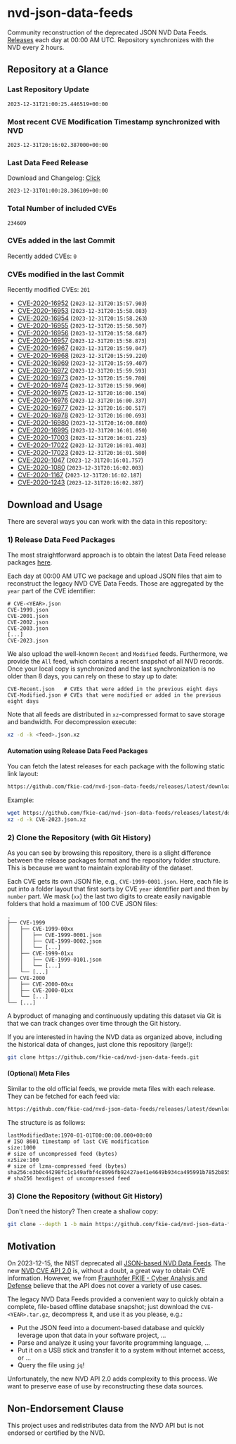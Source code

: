 # nvd-json-data-feeds

Community reconstruction of the deprecated JSON NVD Data Feeds. 
[Releases](https://github.com/fkie-cad/nvd-json-data-feeds/releases/latest) each day at 00:00 AM UTC.
Repository synchronizes with the NVD every 2 hours.

## Repository at a Glance

### Last Repository Update

```plain
2023-12-31T21:00:25.446519+00:00
```

### Most recent CVE Modification Timestamp synchronized with NVD

```plain
2023-12-31T20:16:02.387000+00:00
```

### Last Data Feed Release

Download and Changelog: [Click](https://github.com/fkie-cad/nvd-json-data-feeds/releases/latest)

```plain
2023-12-31T01:00:28.306109+00:00
```

### Total Number of included CVEs

```plain
234609
```

### CVEs added in the last Commit

Recently added CVEs: `0`



### CVEs modified in the last Commit

Recently modified CVEs: `201`

* [CVE-2020-16952](CVE-2020/CVE-2020-169xx/CVE-2020-16952.json) (`2023-12-31T20:15:57.903`)
* [CVE-2020-16953](CVE-2020/CVE-2020-169xx/CVE-2020-16953.json) (`2023-12-31T20:15:58.083`)
* [CVE-2020-16954](CVE-2020/CVE-2020-169xx/CVE-2020-16954.json) (`2023-12-31T20:15:58.263`)
* [CVE-2020-16955](CVE-2020/CVE-2020-169xx/CVE-2020-16955.json) (`2023-12-31T20:15:58.507`)
* [CVE-2020-16956](CVE-2020/CVE-2020-169xx/CVE-2020-16956.json) (`2023-12-31T20:15:58.687`)
* [CVE-2020-16957](CVE-2020/CVE-2020-169xx/CVE-2020-16957.json) (`2023-12-31T20:15:58.873`)
* [CVE-2020-16967](CVE-2020/CVE-2020-169xx/CVE-2020-16967.json) (`2023-12-31T20:15:59.047`)
* [CVE-2020-16968](CVE-2020/CVE-2020-169xx/CVE-2020-16968.json) (`2023-12-31T20:15:59.220`)
* [CVE-2020-16969](CVE-2020/CVE-2020-169xx/CVE-2020-16969.json) (`2023-12-31T20:15:59.407`)
* [CVE-2020-16972](CVE-2020/CVE-2020-169xx/CVE-2020-16972.json) (`2023-12-31T20:15:59.593`)
* [CVE-2020-16973](CVE-2020/CVE-2020-169xx/CVE-2020-16973.json) (`2023-12-31T20:15:59.780`)
* [CVE-2020-16974](CVE-2020/CVE-2020-169xx/CVE-2020-16974.json) (`2023-12-31T20:15:59.960`)
* [CVE-2020-16975](CVE-2020/CVE-2020-169xx/CVE-2020-16975.json) (`2023-12-31T20:16:00.150`)
* [CVE-2020-16976](CVE-2020/CVE-2020-169xx/CVE-2020-16976.json) (`2023-12-31T20:16:00.337`)
* [CVE-2020-16977](CVE-2020/CVE-2020-169xx/CVE-2020-16977.json) (`2023-12-31T20:16:00.517`)
* [CVE-2020-16978](CVE-2020/CVE-2020-169xx/CVE-2020-16978.json) (`2023-12-31T20:16:00.693`)
* [CVE-2020-16980](CVE-2020/CVE-2020-169xx/CVE-2020-16980.json) (`2023-12-31T20:16:00.880`)
* [CVE-2020-16995](CVE-2020/CVE-2020-169xx/CVE-2020-16995.json) (`2023-12-31T20:16:01.050`)
* [CVE-2020-17003](CVE-2020/CVE-2020-170xx/CVE-2020-17003.json) (`2023-12-31T20:16:01.223`)
* [CVE-2020-17022](CVE-2020/CVE-2020-170xx/CVE-2020-17022.json) (`2023-12-31T20:16:01.403`)
* [CVE-2020-17023](CVE-2020/CVE-2020-170xx/CVE-2020-17023.json) (`2023-12-31T20:16:01.580`)
* [CVE-2020-1047](CVE-2020/CVE-2020-10xx/CVE-2020-1047.json) (`2023-12-31T20:16:01.757`)
* [CVE-2020-1080](CVE-2020/CVE-2020-10xx/CVE-2020-1080.json) (`2023-12-31T20:16:02.003`)
* [CVE-2020-1167](CVE-2020/CVE-2020-11xx/CVE-2020-1167.json) (`2023-12-31T20:16:02.187`)
* [CVE-2020-1243](CVE-2020/CVE-2020-12xx/CVE-2020-1243.json) (`2023-12-31T20:16:02.387`)


## Download and Usage

There are several ways you can work with the data in this repository:

### 1) Release Data Feed Packages

The most straightforward approach is to obtain the latest Data Feed release packages [here](https://github.com/fkie-cad/nvd-json-data-feeds/releases/latest).

Each day at 00:00 AM UTC we package and upload JSON files that aim to reconstruct the legacy NVD CVE Data Feeds.
Those are aggregated by the `year` part of the CVE identifier:

```
# CVE-<YEAR>.json
CVE-1999.json
CVE-2001.json
CVE-2002.json
CVE-2003.json
[...]
CVE-2023.json
```

We also upload the well-known `Recent` and `Modified` feeds.
Furthermore, we provide the `All` feed, which contains a recent snapshot of all NVD records.
Once your local copy is synchronized and the last synchronization is no older than 8 days, you can rely on these to stay up to date:

```plain
CVE-Recent.json   # CVEs that were added in the previous eight days
CVE-Modified.json # CVEs that were modified or added in the previous eight days
```

Note that all feeds are distributed in `xz`-compressed format to save storage and bandwidth.
For decompression execute:

```sh
xz -d -k <feed>.json.xz
```


#### Automation using Release Data Feed Packages

You can fetch the latest releases for each package with the following static link layout:

```sh
https://github.com/fkie-cad/nvd-json-data-feeds/releases/latest/download/CVE-<YEAR>.json.xz
```

Example:

```sh
wget https://github.com/fkie-cad/nvd-json-data-feeds/releases/latest/download/CVE-2023.json.xz
xz -d -k CVE-2023.json.xz
```



### 2) Clone the Repository (with Git History)

As you can see by browsing this repository, there is a slight difference between the release packages format and the repository folder structure.
This is because we want to maintain explorability of the dataset.

Each CVE gets its own JSON file, e.g., `CVE-1999-0001.json`.
Here, each file is put into a folder layout that first sorts by CVE `year` identifier part and then by `number` part.
We mask (`xx`) the last two digits to create easily navigable folders that hold a maximum of 100 CVE JSON files:

```plain
.
├── CVE-1999
│   ├── CVE-1999-00xx
│   │   ├── CVE-1999-0001.json
│   │   ├── CVE-1999-0002.json
│   │   └── [...]
│   ├── CVE-1999-01xx
│   │   ├── CVE-1999-0101.json
│   │   └── [...]
│   └── [...]
├── CVE-2000
│   ├── CVE-2000-00xx
│   ├── CVE-2000-01xx
│   └── [...]
└── [...]
```

A byproduct of managing and continuously updating this dataset via Git is that we can track changes over time through the Git history.

If you are interested in having the NVD data as organized above, including the historical data of changes, just clone this repository (large!):

```sh
git clone https://github.com/fkie-cad/nvd-json-data-feeds.git
```

#### (Optional) Meta Files

Similar to the old official feeds, we provide meta files with each release. They can be fetched for each feed via:

```sh
https://github.com/fkie-cad/nvd-json-data-feeds/releases/latest/download/CVE-<YEAR>.meta
```

The structure is as follows:

```plain
lastModifiedDate:1970-01-01T00:00:00.000+00:00                          # ISO 8601 timestamp of last CVE modification
size:1000                                                               # size of uncompressed feed (bytes)
xzSize:100                                                              # size of lzma-compressed feed (bytes)
sha256:e3b0c44298fc1c149afbf4c8996fb92427ae41e4649b934ca495991b7852b855 # sha256 hexdigest of uncompressed feed
```


### 3) Clone the Repository (without Git History)

Don't need the history? Then create a shallow copy:

```sh
git clone --depth 1 -b main https://github.com/fkie-cad/nvd-json-data-feeds.git
```

## Motivation

On 2023-12-15, the NIST deprecated all [JSON-based NVD Data Feeds](https://nvd.nist.gov/vuln/data-feeds#divRetirementBanner-1).
The new [NVD CVE API 2.0](https://nvd.nist.gov/developers/vulnerabilities) is, without a doubt, a great way to obtain CVE information.
However, we from [Fraunhofer FKIE - Cyber Analysis and Defense](https://www.fkie.fraunhofer.de/en/departments/cad.html) believe that the API does not cover a variety of use cases.

The legacy NVD Data Feeds provided a convenient way to quickly obtain a complete, file-based offline database snapshot; just download the `CVE-<YEAR>.tar.gz`, decompress it, and use it as you please, e.g.:

* Put the JSON feed into a document-based database and quickly leverage upon that data in your software project, ...
* Parse and analyze it using your favorite programming language, ...
* Put it on a USB stick and transfer it to a system without internet access, or ...
* Query the file using `jq`!

Unfortunately, the new NVD API 2.0 adds complexity to this process.
We want to preserve ease of use by reconstructing these data sources.

## Non-Endorsement Clause

This project uses and redistributes data from the NVD API but is not endorsed or certified by the NVD.